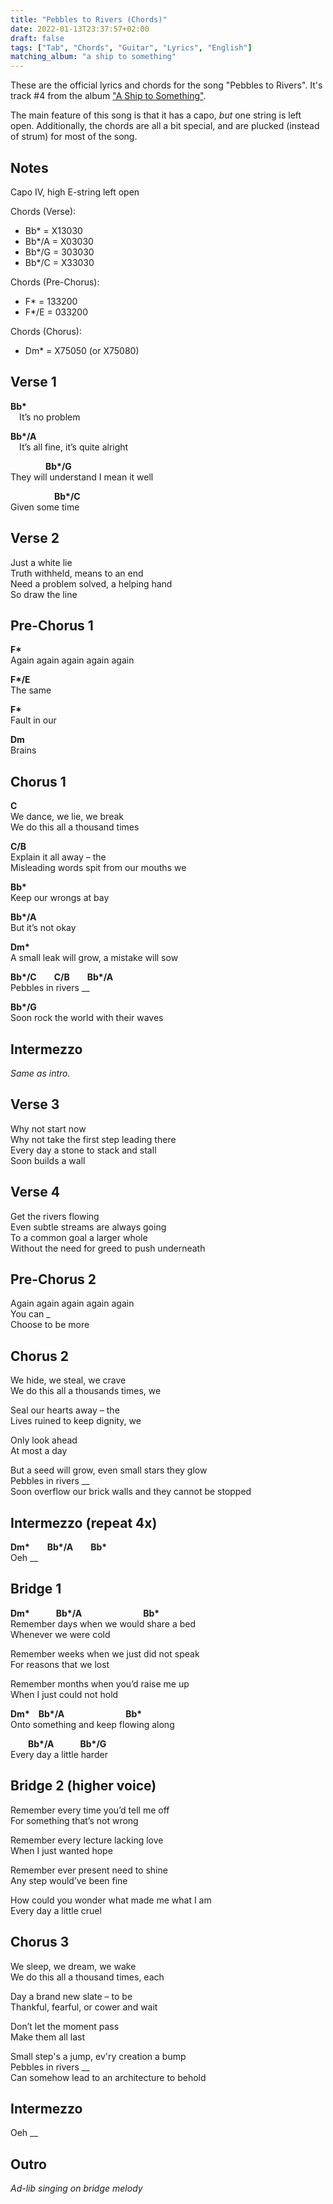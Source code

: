 ```yaml
---
title: "Pebbles to Rivers (Chords)"
date: 2022-01-13T23:37:57+02:00
draft: false
tags: ["Tab", "Chords", "Guitar", "Lyrics", "English"]
matching_album: "a ship to something"
---
```


These are the official lyrics and chords for the song "Pebbles to Rivers". It's track #4 from the album ["A Ship to Something"](/albums/a-ship-to-something). 

The main feature of this song is that it has a capo, _but_ one string is left open. Additionally, the chords are all a bit special, and are plucked (instead of strum) for most of the song.

## Notes
Capo IV, high E-string left open

Chords (Verse):
* Bb\* = X13030
* Bb\*/A = X03030
* Bb\*/G = 303030
* Bb\*/C = X33030

Chords (Pre-Chorus):
* F\* = 133200
* F\*/E = 033200

Chords (Chorus):
* Dm\* = X75050 (or X75080)

## Verse 1
**Bb\***  
&emsp;It’s no problem

**Bb\*/A**  
&emsp;It’s all fine, it’s quite alright

&emsp;&emsp;&emsp;&emsp;**Bb\*/G**  
They will understand I mean it well

&emsp;&emsp;&emsp;&emsp;&emsp;**Bb\*/C**  
Given some time

## Verse 2
Just a white lie  
Truth withheld, means to an end  
Need a problem solved, a helping hand  
So draw the line

## Pre-Chorus 1
**F\***  
Again again again again again

**F\*/E**  
The same

**F\***  
Fault in our

**Dm**  
Brains

## Chorus 1
**C**  
We dance, we lie, we break  
We do this all a thousand times

**C/B**  
Explain it all away – the  
Misleading words spit from our mouths we

**Bb\***  
Keep our wrongs at bay

**Bb\*/A**  
But it’s not okay

**Dm\***  
A small leak will grow, a mistake will sow 

**Bb\*/C**&emsp;&emsp;**C/B**&emsp;&emsp;**Bb\*/A**  
Pebbles in rivers __  

**Bb\*/G**  
Soon rock the world with their waves

## Intermezzo
_Same as intro._

## Verse 3
Why not start now  
Why not take the first step leading there  
Every day a stone to stack and stall  
Soon builds a wall

## Verse 4
Get the rivers flowing  
Even subtle streams are always going  
To a common goal a larger whole  
Without the need for greed to push underneath

## Pre-Chorus 2
Again again again again again  
You can _  
Choose to be more

## Chorus 2
We hide, we steal, we crave  
We do this all a thousands times, we  

Seal our hearts away – the  
Lives ruined to keep dignity, we

Only look ahead  
At most a day

But a seed will grow, even small stars they glow  
Pebbles in rivers __  
Soon overflow our brick walls and they cannot be stopped

## Intermezzo (repeat 4x)
**Dm\***&emsp;&emsp;**Bb\*/A**&emsp;&emsp;**Bb\***  
Oeh __

## Bridge 1
**Dm\***&emsp;&emsp;&emsp;**Bb\*/A**&emsp;&emsp;&emsp;&emsp;&emsp;&emsp;&emsp;**Bb\***  
Remember days when we would share a bed  
Whenever we were cold

Remember weeks when we just did not speak  
For reasons that we lost

Remember months when you’d raise me up  
When I just could not hold

**Dm\***&emsp;**Bb\*/A**&emsp;&emsp;&emsp;&emsp;&emsp;&emsp;&emsp;**Bb\***  
Onto something and keep flowing along

&emsp;&emsp;**Bb\*/A**&emsp;&emsp;&emsp;**Bb\*/G**  
Every day a little harder

## Bridge 2 (higher voice)
Remember every time you’d tell me off  
For something that’s not wrong

Remember every lecture lacking love  
When I just wanted hope

Remember ever present need to shine  
Any step would’ve been fine

How could you wonder what made me what I am  
Every day a little cruel

## Chorus 3
We sleep, we dream, we wake  
We do this all a thousand times, each

Day a brand new slate – to be  
Thankful, fearful, or cower and wait

Don’t let the moment pass  
Make them all last

Small step's a jump, ev'ry creation a bump  
Pebbles in rivers __  
Can somehow lead to an architecture to behold

## Intermezzo
Oeh __

## Outro
_Ad-lib singing on bridge melody_
